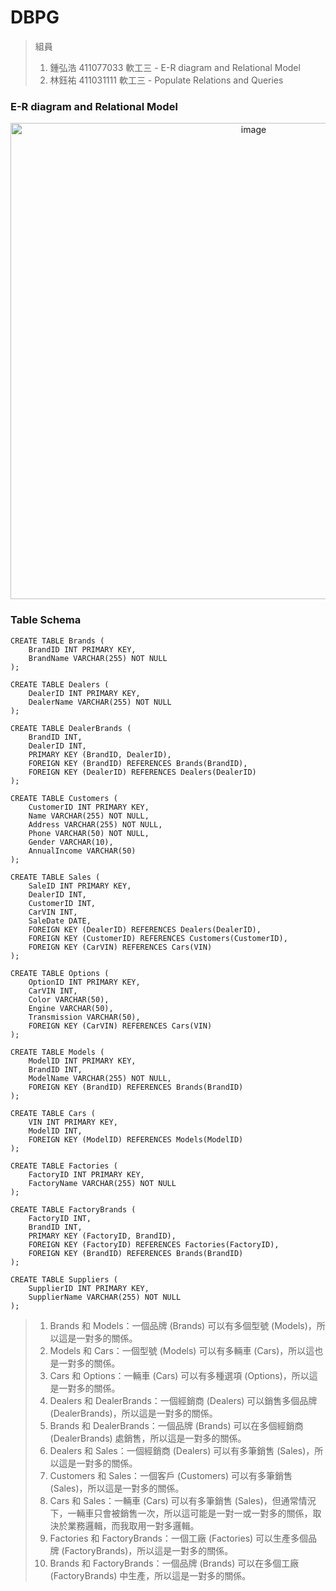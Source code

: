 # DBPG

> 組員
> 1. 鍾弘浩 411077033 軟工三 - E-R diagram and Relational Model
> 2. 林鈺祐 411031111 軟工三 - Populate Relations and Queries

### E-R diagram and Relational Model

<p align="center">
  <img width="762" alt="image" src="https://github.com/CHUNG-HAO/DBPG/assets/67829896/0da24537-6491-4c64-a59d-043dc2a61f16">
</p>

### Table Schema

```postgre
CREATE TABLE Brands (
    BrandID INT PRIMARY KEY,
    BrandName VARCHAR(255) NOT NULL
);

CREATE TABLE Dealers (
    DealerID INT PRIMARY KEY,
    DealerName VARCHAR(255) NOT NULL
);

CREATE TABLE DealerBrands (
    BrandID INT,
    DealerID INT,
    PRIMARY KEY (BrandID, DealerID),
    FOREIGN KEY (BrandID) REFERENCES Brands(BrandID),
    FOREIGN KEY (DealerID) REFERENCES Dealers(DealerID)
);

CREATE TABLE Customers (
    CustomerID INT PRIMARY KEY,
    Name VARCHAR(255) NOT NULL,
    Address VARCHAR(255) NOT NULL,
    Phone VARCHAR(50) NOT NULL,
    Gender VARCHAR(10),
    AnnualIncome VARCHAR(50)
);

CREATE TABLE Sales (
    SaleID INT PRIMARY KEY,
    DealerID INT,
    CustomerID INT,
    CarVIN INT,
    SaleDate DATE,
    FOREIGN KEY (DealerID) REFERENCES Dealers(DealerID),
    FOREIGN KEY (CustomerID) REFERENCES Customers(CustomerID),
    FOREIGN KEY (CarVIN) REFERENCES Cars(VIN)
);

CREATE TABLE Options (
    OptionID INT PRIMARY KEY,
    CarVIN INT,
    Color VARCHAR(50),
    Engine VARCHAR(50),
    Transmission VARCHAR(50),
    FOREIGN KEY (CarVIN) REFERENCES Cars(VIN)
);

CREATE TABLE Models (
    ModelID INT PRIMARY KEY,
    BrandID INT,
    ModelName VARCHAR(255) NOT NULL,
    FOREIGN KEY (BrandID) REFERENCES Brands(BrandID)
);

CREATE TABLE Cars (
    VIN INT PRIMARY KEY,
    ModelID INT,
    FOREIGN KEY (ModelID) REFERENCES Models(ModelID)
);

CREATE TABLE Factories (
    FactoryID INT PRIMARY KEY,
    FactoryName VARCHAR(255) NOT NULL
);

CREATE TABLE FactoryBrands (
    FactoryID INT,
    BrandID INT,
    PRIMARY KEY (FactoryID, BrandID),
    FOREIGN KEY (FactoryID) REFERENCES Factories(FactoryID),
    FOREIGN KEY (BrandID) REFERENCES Brands(BrandID)
);

CREATE TABLE Suppliers (
    SupplierID INT PRIMARY KEY,
    SupplierName VARCHAR(255) NOT NULL
);

```


> 1. Brands 和 Models：一個品牌 (Brands) 可以有多個型號 (Models)，所以這是一對多的關係。
> 2. Models 和 Cars：一個型號 (Models) 可以有多輛車 (Cars)，所以這也是一對多的關係。
> 3. Cars 和 Options：一輛車 (Cars) 可以有多種選項 (Options)，所以這是一對多的關係。
> 4. Dealers 和 DealerBrands：一個經銷商 (Dealers) 可以銷售多個品牌 (DealerBrands)，所以這是一對多的關係。
> 5. Brands 和 DealerBrands：一個品牌 (Brands) 可以在多個經銷商 (DealerBrands) 處銷售，所以這是一對多的關係。
> 6. Dealers 和 Sales：一個經銷商 (Dealers) 可以有多筆銷售 (Sales)，所以這是一對多的關係。
> 7. Customers 和 Sales：一個客戶 (Customers) 可以有多筆銷售 (Sales)，所以這是一對多的關係。
> 8. Cars 和 Sales：一輛車 (Cars) 可以有多筆銷售 (Sales)，但通常情況下，一輛車只會被銷售一次，所以這可能是一對一或一對多的關係，取決於業務邏輯，而我取用一對多邏輯。
> 9. Factories 和 FactoryBrands：一個工廠 (Factories) 可以生產多個品牌 (FactoryBrands)，所以這是一對多的關係。
> 10. Brands 和 FactoryBrands：一個品牌 (Brands) 可以在多個工廠 (FactoryBrands) 中生產，所以這是一對多的關係。
